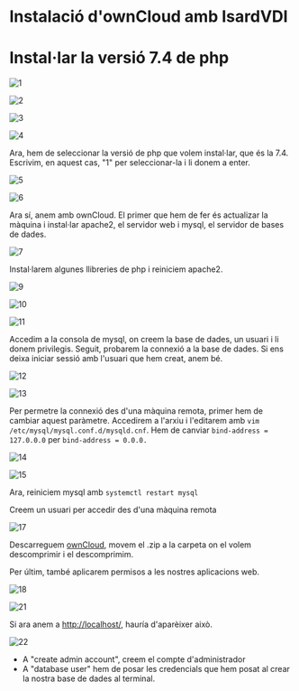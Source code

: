 # Instalació d'ownCloud amb IsardVDI

# Instal·lar la versió 7.4 de php

![1](1.png)

![2](2.png)

![3](3.png)

![4](4.png)

Ara, hem de seleccionar la versió de php que volem instal·lar, que és la 7.4. Escrivim, en aquest cas, "1" per seleccionar-la i li donem a enter.

![5](5.png)

![6](6.png)

Ara sí, anem amb ownCloud. El primer que hem de fer és actualizar la màquina i instal·lar apache2, el servidor web i mysql, el servidor de bases de dades.

![7](7.png)

Instal·larem algunes llibreries de php i reiniciem apache2.

![9](9.png)

![10](10.png)

![11](11.png)

Accedim a la consola de mysql, on creem la base de dades, un usuari i li donem privilegis. Seguit, probarem la connexió a la base de dades. Si ens deixa iniciar sessió amb l'usuari que hem creat, anem bé.

![12](12.png)

![13](13.png)

Per permetre la connexió des d'una màquina remota, primer hem de cambiar aquest paràmetre. Accedirem a l'arxiu i l'editarem amb `vim /etc/mysql/mysql.conf.d/mysqld.cnf`. Hem de canviar `bind-address = 127.0.0.0` per `bind-address = 0.0.0.`

![14](14.png)

![15](15.png)

Ara, reiniciem mysql amb `systemctl restart mysql`

Creem un usuari per accedir des d'una màquina remota

![17](17.png)

Descarreguem [ownCloud](https://download.owncloud.com/server/stable/owncloud-complete-20240724.zip), movem el .zip a la carpeta on el volem descomprimir i el descomprimim.

Per últim, també aplicarem permisos a les nostres aplicacions web.

![18](18.png)

![21](21.png)

Si ara anem a [http://localhost/](http://localhost/), hauría d'aparèixer això.

![22](22.png)

- A "create admin account", creem el compte d'administrador
- A "database user" hem de posar les credencials que hem posat al crear la nostra base de dades al terminal.
